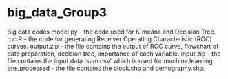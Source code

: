 # big_data_Group3
Big data codes
model.py - the code used for K-means and Decision Tree. 
roc.R - the code for generating Receiver Operating Characteristic (ROC) curves.
output.zip - the file contains the output of ROC curve, flowchart of data preparation, decision tree, importance of each variable.
input.zip - the file contains the input data 'sum.csv' which is used for machine learning. 
pre_processed - the file contains the block.shp and demography.shp.
